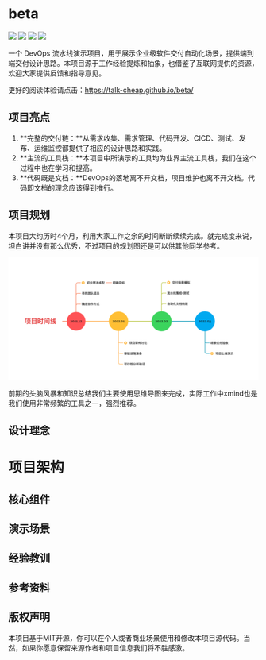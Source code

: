 # beta

![](https://img.shields.io/badge/project-beta-blue)
![](https://img.shields.io/badge/build-passing-brightgreen)
![](https://img.shields.io/badge/vulnerabilities-0-brightgreen)
![](https://img.shields.io/badge/version-0.0.1-blue)

一个 DevOps 流水线演示项目，用于展示企业级软件交付自动化场景，提供端到端交付设计思路。本项目源于工作经验提炼和抽象，也借鉴了互联网提供的资源，欢迎大家提供反馈和指导意见。

更好的阅读体验请点击：https://talk-cheap.github.io/beta/

## 项目亮点

1. **完整的交付链：**从需求收集、需求管理、代码开发、CICD、测试、发布、运维监控都提供了相应的设计思路和实践。
2. **主流的工具栈：**本项目中所演示的工具均为业界主流工具栈，我们在这个过程中也在学习和提高。
3. **代码既是文档：**DevOps的落地离不开文档，项目维护也离不开文档。代码即文档的理念应该得到推行。

## 项目规划

本项目大约历时4个月，利用大家工作之余的时间断断续续完成。就完成度来说，坦白讲并没有那么优秀，不过项目的规划图还是可以供其他同学参考。

![](docs/images/image-20220220152907206.png)

前期的头脑风暴和知识总结我们主要使用思维导图来完成，实际工作中xmind也是我们使用非常频繁的工具之一，强烈推荐。

## 设计理念

# 项目架构

## 核心组件

## 演示场景

## 经验教训

## 参考资料

## 版权声明

本项目基于MIT开源，你可以在个人或者商业场景使用和修改本项目源代码。当然，如果你愿意保留来源作者和项目信息我们将不胜感激。

